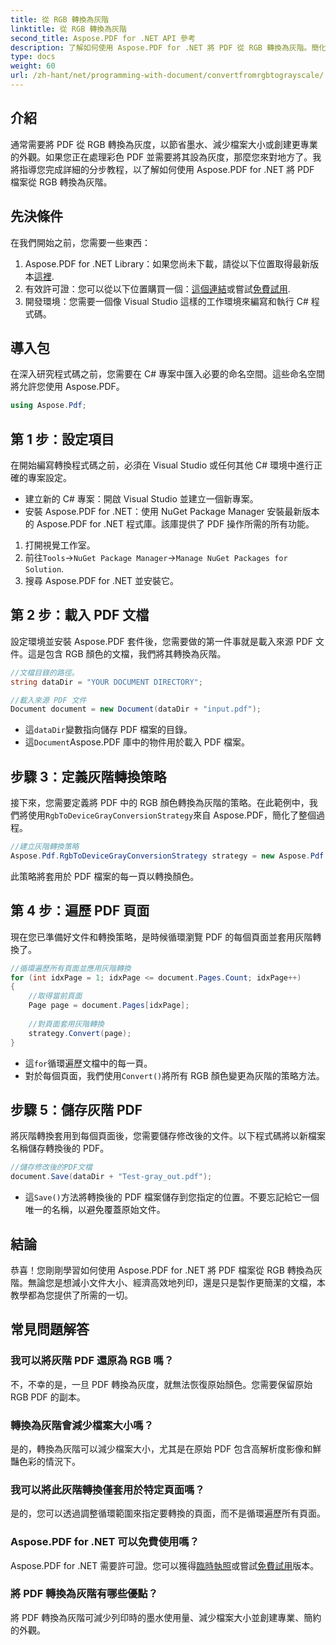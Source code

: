 ```yaml
---
title: 從 RGB 轉換為灰階
linktitle: 從 RGB 轉換為灰階
second_title: Aspose.PDF for .NET API 參考
description: 了解如何使用 Aspose.PDF for .NET 將 PDF 從 RGB 轉換為灰階。簡化 PDF 顏色轉換並節省文件空間的逐步指南。
type: docs
weight: 60
url: /zh-hant/net/programming-with-document/convertfromrgbtograyscale/
---
```

## 介紹

通常需要將 PDF 從 RGB 轉換為灰度，以節省墨水、減少檔案大小或創建更專業的外觀。如果您正在處理彩色 PDF 並需要將其設為灰度，那麼您來對地方了。我將指導您完成詳細的分步教程，以了解如何使用 Aspose.PDF for .NET 將 PDF 檔案從 RGB 轉換為灰階。

## 先決條件

在我們開始之前，您需要一些東西：

1.  Aspose.PDF for .NET Library：如果您尚未下載，請從以下位置取得最新版本[這裡](https://releases.aspose.com/pdf/net/).
2. 有效許可證：您可以從以下位置購買一個：[這個連結](https://purchase.aspose.com/buy)或嘗試[免費試用](https://releases.aspose.com/).
3. 開發環境：您需要一個像 Visual Studio 這樣的工作環境來編寫和執行 C# 程式碼。

## 導入包

在深入研究程式碼之前，您需要在 C# 專案中匯入必要的命名空間。這些命名空間將允許您使用 Aspose.PDF。

```csharp
using Aspose.Pdf;
```

## 第 1 步：設定項目

在開始編寫轉換程式碼之前，必須在 Visual Studio 或任何其他 C# 環境中進行正確的專案設定。

- 建立新的 C# 專案：開啟 Visual Studio 並建立一個新專案。
- 安裝 Aspose.PDF for .NET：使用 NuGet Package Manager 安裝最新版本的 Aspose.PDF for .NET 程式庫。該庫提供了 PDF 操作所需的所有功能。

1. 打開視覺工作室。
2. 前往`Tools`->`NuGet Package Manager`->`Manage NuGet Packages for Solution`.
3. 搜尋 Aspose.PDF for .NET 並安裝它。

## 第 2 步：載入 PDF 文檔

設定環境並安裝 Aspose.PDF 套件後，您需要做的第一件事就是載入來源 PDF 文件。這是包含 RGB 顏色的文檔，我們將其轉換為灰階。

```csharp
//文檔目錄的路徑。
string dataDir = "YOUR DOCUMENT DIRECTORY";

//載入來源 PDF 文件
Document document = new Document(dataDir + "input.pdf");
```

- 這`dataDir`變數指向儲存 PDF 檔案的目錄。
- 這`Document`Aspose.PDF 庫中的物件用於載入 PDF 檔案。

## 步驟 3：定義灰階轉換策略

接下來，您需要定義將 PDF 中的 RGB 顏色轉換為灰階的策略。在此範例中，我們將使用`RgbToDeviceGrayConversionStrategy`來自 Aspose.PDF，簡化了整個過程。

```csharp
//建立灰階轉換策略
Aspose.Pdf.RgbToDeviceGrayConversionStrategy strategy = new Aspose.Pdf.RgbToDeviceGrayConversionStrategy();
```

此策略將套用於 PDF 檔案的每一頁以轉換顏色。

## 第 4 步：遍歷 PDF 頁面

現在您已準備好文件和轉換策略，是時候循環瀏覽 PDF 的每個頁面並套用灰階轉換了。 

```csharp
//循環遍歷所有頁面並應用灰階轉換
for (int idxPage = 1; idxPage <= document.Pages.Count; idxPage++)
{
    //取得當前頁面
    Page page = document.Pages[idxPage];
    
    //對頁面套用灰階轉換
    strategy.Convert(page);
}
```

- 這`for`循環遍歷文檔中的每一頁。
- 對於每個頁面，我們使用`Convert()`將所有 RGB 顏色變更為灰階的策略方法。

## 步驟 5：儲存灰階 PDF

將灰階轉換套用到每個頁面後，您需要儲存修改後的文件。以下程式碼將以新檔案名稱儲存轉換後的 PDF。

```csharp
//儲存修改後的PDF文檔
document.Save(dataDir + "Test-gray_out.pdf");
```

- 這`Save()`方法將轉換後的 PDF 檔案儲存到您指定的位置。不要忘記給它一個唯一的名稱，以避免覆蓋原始文件。

## 結論

恭喜！您剛剛學習如何使用 Aspose.PDF for .NET 將 PDF 檔案從 RGB 轉換為灰階。無論您是想減小文件大小、經濟高效地列印，還是只是製作更簡潔的文檔，本教學都為您提供了所需的一切。

## 常見問題解答

### 我可以將灰階 PDF 還原為 RGB 嗎？

不，不幸的是，一旦 PDF 轉換為灰度，就無法恢復原始顏色。您需要保留原始 RGB PDF 的副本。

### 轉換為灰階會減少檔案大小嗎？

是的，轉換為灰階可以減少檔案大小，尤其是在原始 PDF 包含高解析度影像和鮮豔色彩的情況下。

### 我可以將此灰階轉換僅套用於特定頁面嗎？

是的，您可以透過調整循環範圍來指定要轉換的頁面，而不是循環遍歷所有頁面。

### Aspose.PDF for .NET 可以免費使用嗎？

 Aspose.PDF for .NET 需要許可證。您可以獲得[臨時執照](https://purchase.aspose.com/temporary-license/)或嘗試[免費試用](https://releases.aspose.com/)版本。

### 將 PDF 轉換為灰階有哪些優點？

將 PDF 轉換為灰階可減少列印時的墨水使用量、減少檔案大小並創建專業、簡約的外觀。